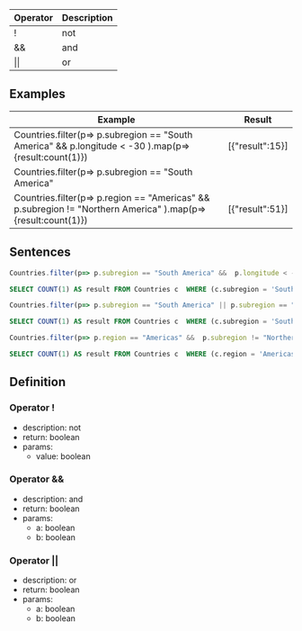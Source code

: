 |Operator   |Description  |
|-----------|-------------|
|!					|not					|
|&&					|and					|
|\|\|				|or						|

## Examples

| Example           																																																	| Result 				|
|---------------------------------------------------------------------------------------------------------------------|---------------|
|Countries.filter(p=> p.subregion == "South America" &&  p.longitude < -30 ).map(p=> {result:count(1)})								|[{"result":15}]|
|Countries.filter(p=> p.subregion == "South America" || p.subregion == "Central America" ).map(p=> {result:count(1)})	|[{"result":23}]|
|Countries.filter(p=> p.region == "Americas" &&  p.subregion != "Northern America" ).map(p=> {result:count(1)})				|[{"result":51}]|

## Sentences

```js
Countries.filter(p=> p.subregion == "South America" &&  p.longitude < -30 ).map(p=> {result:count(1)})
```

```sql
SELECT COUNT(1) AS result FROM Countries c  WHERE (c.subregion = 'South America' AND c.longitude < -30) 
```

```js
Countries.filter(p=> p.subregion == "South America" || p.subregion == "Central America" ).map(p=> {result:count(1)})
```

```sql
SELECT COUNT(1) AS result FROM Countries c  WHERE (c.subregion = 'South America' OR c.subregion = 'Central America') 
```

```js
Countries.filter(p=> p.region == "Americas" &&  p.subregion != "Northern America" ).map(p=> {result:count(1)})
```

```sql
SELECT COUNT(1) AS result FROM Countries c  WHERE (c.region = 'Americas' AND c.subregion <> 'Northern America') 
```

## Definition

### Operator !

- description: not
- return: boolean
- params:
	- value: boolean

### Operator &&

- description: and
- return: boolean
- params:
	- a: boolean
	- b: boolean

### Operator ||

- description: or
- return: boolean
- params:
	- a: boolean
	- b: boolean
